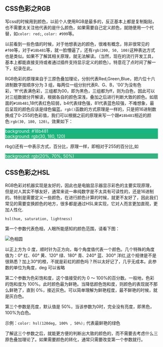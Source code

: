 ## CSS色彩之RGB

写css的时候用到颜色，以前个人使用RGB是最多的，反正基本上都是复制黏贴，也不需要太关注他代表的是什么颜色，如果需要自己定义颜色，就随便用一个代替，如`color: red;`, `color: #999`等。

以前看到一些色值的时候，对于他想表达的颜色，很难有概念，除非很常见的`#f00`等，对于`#18b481`等，就一脸懵逼了，还有`rgb(200, 50, 100)`这种表达方式也是类似。如果不了解其相关原理，就无法解读。（当然，现在的流行开发工具，基本上都能直接支持或者通过插件支持显示定义的颜色）。特意花了点时间了解一下，纪录在此。

RGB色彩的原理来自于三原色叠加理论，分别代表Red,Green,Blue，把六位十六进制数字按顺序分为 3 组，每两位一组分别代表R、G、B，'00'为没有色彩，'ff'代表满色彩，三组都为00，即为黑色，三组都为ff，则为白色，因此可以对三组数据分开解读，根据各自的颜色深浅，叠加之后进行判断大致的颜色。如扇面的`#18b481`,18代表红色较弱，b4代表绿色强，81代表蓝色较强，不难想象，最后呈现的颜色应该是绿色偏蓝。`rgb()`函数的方式原理是一样的，只是把16进制数换成了0-255的色彩值，我们可以根据之前的原理来写一个跟`#18b481`相近的颜色:`rgb(30, 180, 120)`。效果如下：

<div style="background: #18b481;color: #fff;">
    background: #18b481
</div>
<div style="background: rgb(30, 180, 120);color: #fff;">
    background: rgb(30, 180, 120)
</div>

rbg()还有一中表示方式，百分比，原理一样，即相对于255的百分比,如
<div style="background: rgb(20%, 70%, 50%);color: #fff;">
    background: rgb(20%, 70%, 50%)
</div>

## CSS色彩之HSL

RGB色彩对机器实现是友好的，因此也是电脑显示器显示彩色的主要实现原理，但是对人其实不够友好，通常来说一串纯数字是不太具有可读性的，还是16进制的。特别是需要定义一些颜色，在进行颜色计算的时候，就更不友好了，因此我们常见的需要变换颜色的地方，很多都是通过HSL来实现，它对人而言更加直观，更加人性化.

`hsl(hue, saturation, lightness)`

第一个参数代表色相，人眼所能感知的颜色范围，请看下图：

![色相圆](https://p3.ssl.qhimg.com/t01cc4bbeb17b549ecb.png)

以正上方为 0 度，顺时针为正方向，每个角度值代表一个颜色。几个特殊的角度值为：0° 红、60° 黄、120° 绿、180° 青、240° 蓝、300° 洋红,这个规律是不是很熟悉？加上30°的橙，不就是彩虹的颜色吗？所以太好记了，几乎无成本。此参数的单位为角度，deg 可以省略

第二个参数为色彩饱和度，这个值接受的为 0 ～ 100%的百分数。一般地，色彩的饱和度为 100%。此时颜色最为鲜艳。当降低颜色饱和度，则颜色的表现就不那么鲜艳了，直到 0%，接近灰色。可以简单理解为鲜艳程度，最不鲜艳的时候，就是灰白色。

第三个参数是亮度，默认值是 50%，当该参数为0时，完全没有亮度，即黑色，100%为白色。

示例：`color: hsl(120deg, 100% , 50%);` 代表最鲜艳的绿色

了解这三个参数之后，就能更方便的判断出大致的颜色的，而不需要去考虑什么三原色叠加理论了。如果需要颜色的转化，通常只需要改变第一个参数就行。


<style>
    .my-color-block2{
        color:#fff;
        background-color: rgb(30, 180, 120);
    }
</style>